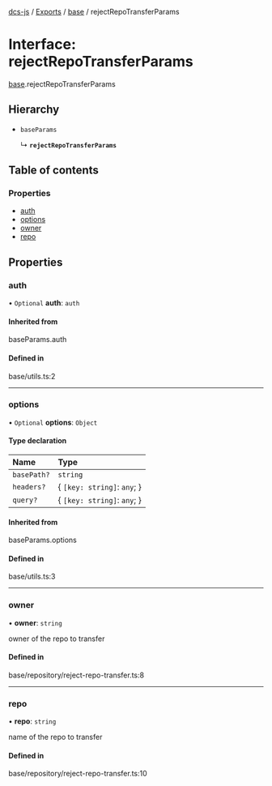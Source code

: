 [dcs-js](../README.md) / [Exports](../modules.md) / [base](../modules/base.md) / rejectRepoTransferParams

# Interface: rejectRepoTransferParams

[base](../modules/base.md).rejectRepoTransferParams

## Hierarchy

- `baseParams`

  ↳ **`rejectRepoTransferParams`**

## Table of contents

### Properties

- [auth](base.rejectRepoTransferParams.md#auth)
- [options](base.rejectRepoTransferParams.md#options)
- [owner](base.rejectRepoTransferParams.md#owner)
- [repo](base.rejectRepoTransferParams.md#repo)

## Properties

### <a id="auth" name="auth"></a> auth

• `Optional` **auth**: `auth`

#### Inherited from

baseParams.auth

#### Defined in

base/utils.ts:2

___

### <a id="options" name="options"></a> options

• `Optional` **options**: `Object`

#### Type declaration

| Name | Type |
| :------ | :------ |
| `basePath?` | `string` |
| `headers?` | { `[key: string]`: `any`;  } |
| `query?` | { `[key: string]`: `any`;  } |

#### Inherited from

baseParams.options

#### Defined in

base/utils.ts:3

___

### <a id="owner" name="owner"></a> owner

• **owner**: `string`

owner of the repo to transfer

#### Defined in

base/repository/reject-repo-transfer.ts:8

___

### <a id="repo" name="repo"></a> repo

• **repo**: `string`

name of the repo to transfer

#### Defined in

base/repository/reject-repo-transfer.ts:10
